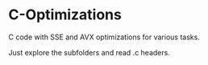 # C-Optimizations
C code with SSE and AVX optimizations for various tasks.

Just explore the subfolders and read .c headers.

